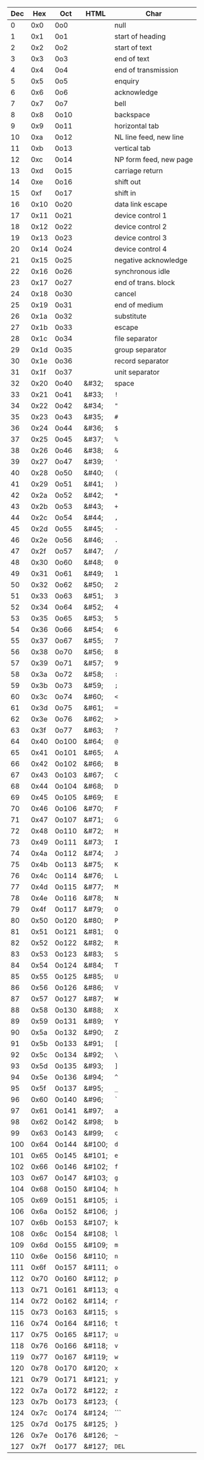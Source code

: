 | Dec | Hex | Oct | HTML | Char |
| --- | --- | --- | --- | --- |
| 0 | 0x0 | 0o0 |  | null |
| 1 | 0x1 | 0o1 |  | start of heading |
| 2 | 0x2 | 0o2 |  | start of text |
| 3 | 0x3 | 0o3 |  | end of text |
| 4 | 0x4 | 0o4 |  | end of transmission |
| 5 | 0x5 | 0o5 |  | enquiry |
| 6 | 0x6 | 0o6 |  | acknowledge |
| 7 | 0x7 | 0o7 |  | bell |
| 8 | 0x8 | 0o10 |  | backspace |
| 9 | 0x9 | 0o11 |  | horizontal tab |
| 10 | 0xa | 0o12 |  | NL line feed, new line |
| 11 | 0xb | 0o13 |  | vertical tab |
| 12 | 0xc | 0o14 |  | NP form feed, new page |
| 13 | 0xd | 0o15 |  | carriage return |
| 14 | 0xe | 0o16 |  | shift out |
| 15 | 0xf | 0o17 |  | shift in |
| 16 | 0x10 | 0o20 |  | data link escape |
| 17 | 0x11 | 0o21 |  | device control 1 |
| 18 | 0x12 | 0o22 |  | device control 2 |
| 19 | 0x13 | 0o23 |  | device control 3 |
| 20 | 0x14 | 0o24 |  | device control 4 |
| 21 | 0x15 | 0o25 |  | negative acknowledge |
| 22 | 0x16 | 0o26 |  | synchronous idle |
| 23 | 0x17 | 0o27 |  | end of trans. block |
| 24 | 0x18 | 0o30 |  | cancel |
| 25 | 0x19 | 0o31 |  | end of medium |
| 26 | 0x1a | 0o32 |  | substitute |
| 27 | 0x1b | 0o33 |  | escape |
| 28 | 0x1c | 0o34 |  | file separator |
| 29 | 0x1d | 0o35 |  | group separator |
| 30 | 0x1e | 0o36 |  | record separator |
| 31 | 0x1f | 0o37 |  | unit separator |
| 32 | 0x20 | 0o40 | \&#32; | space |
| 33 | 0x21 | 0o41 | \&#33; | ```!``` |
| 34 | 0x22 | 0o42 | \&#34; | ```"``` |
| 35 | 0x23 | 0o43 | \&#35; | ```#``` |
| 36 | 0x24 | 0o44 | \&#36; | ```$``` |
| 37 | 0x25 | 0o45 | \&#37; | ```%``` |
| 38 | 0x26 | 0o46 | \&#38; | ```&``` |
| 39 | 0x27 | 0o47 | \&#39; | ```'``` |
| 40 | 0x28 | 0o50 | \&#40; | ```(``` |
| 41 | 0x29 | 0o51 | \&#41; | ```)``` |
| 42 | 0x2a | 0o52 | \&#42; | ```*``` |
| 43 | 0x2b | 0o53 | \&#43; | ```+``` |
| 44 | 0x2c | 0o54 | \&#44; | ```,``` |
| 45 | 0x2d | 0o55 | \&#45; | ```-``` |
| 46 | 0x2e | 0o56 | \&#46; | ```.``` |
| 47 | 0x2f | 0o57 | \&#47; | ```/``` |
| 48 | 0x30 | 0o60 | \&#48; | ```0``` |
| 49 | 0x31 | 0o61 | \&#49; | ```1``` |
| 50 | 0x32 | 0o62 | \&#50; | ```2``` |
| 51 | 0x33 | 0o63 | \&#51; | ```3``` |
| 52 | 0x34 | 0o64 | \&#52; | ```4``` |
| 53 | 0x35 | 0o65 | \&#53; | ```5``` |
| 54 | 0x36 | 0o66 | \&#54; | ```6``` |
| 55 | 0x37 | 0o67 | \&#55; | ```7``` |
| 56 | 0x38 | 0o70 | \&#56; | ```8``` |
| 57 | 0x39 | 0o71 | \&#57; | ```9``` |
| 58 | 0x3a | 0o72 | \&#58; | ```:``` |
| 59 | 0x3b | 0o73 | \&#59; | ```;``` |
| 60 | 0x3c | 0o74 | \&#60; | ```<``` |
| 61 | 0x3d | 0o75 | \&#61; | ```=``` |
| 62 | 0x3e | 0o76 | \&#62; | ```>``` |
| 63 | 0x3f | 0o77 | \&#63; | ```?``` |
| 64 | 0x40 | 0o100 | \&#64; | ```@``` |
| 65 | 0x41 | 0o101 | \&#65; | ```A``` |
| 66 | 0x42 | 0o102 | \&#66; | ```B``` |
| 67 | 0x43 | 0o103 | \&#67; | ```C``` |
| 68 | 0x44 | 0o104 | \&#68; | ```D``` |
| 69 | 0x45 | 0o105 | \&#69; | ```E``` |
| 70 | 0x46 | 0o106 | \&#70; | ```F``` |
| 71 | 0x47 | 0o107 | \&#71; | ```G``` |
| 72 | 0x48 | 0o110 | \&#72; | ```H``` |
| 73 | 0x49 | 0o111 | \&#73; | ```I``` |
| 74 | 0x4a | 0o112 | \&#74; | ```J``` |
| 75 | 0x4b | 0o113 | \&#75; | ```K``` |
| 76 | 0x4c | 0o114 | \&#76; | ```L``` |
| 77 | 0x4d | 0o115 | \&#77; | ```M``` |
| 78 | 0x4e | 0o116 | \&#78; | ```N``` |
| 79 | 0x4f | 0o117 | \&#79; | ```O``` |
| 80 | 0x50 | 0o120 | \&#80; | ```P``` |
| 81 | 0x51 | 0o121 | \&#81; | ```Q``` |
| 82 | 0x52 | 0o122 | \&#82; | ```R``` |
| 83 | 0x53 | 0o123 | \&#83; | ```S``` |
| 84 | 0x54 | 0o124 | \&#84; | ```T``` |
| 85 | 0x55 | 0o125 | \&#85; | ```U``` |
| 86 | 0x56 | 0o126 | \&#86; | ```V``` |
| 87 | 0x57 | 0o127 | \&#87; | ```W``` |
| 88 | 0x58 | 0o130 | \&#88; | ```X``` |
| 89 | 0x59 | 0o131 | \&#89; | ```Y``` |
| 90 | 0x5a | 0o132 | \&#90; | ```Z``` |
| 91 | 0x5b | 0o133 | \&#91; | ```[``` |
| 92 | 0x5c | 0o134 | \&#92; | ```\``` |
| 93 | 0x5d | 0o135 | \&#93; | ```]``` |
| 94 | 0x5e | 0o136 | \&#94; | ```^``` |
| 95 | 0x5f | 0o137 | \&#95; | ```_``` |
| 96 | 0x60 | 0o140 | \&#96; | ``` ` ``` |
| 97 | 0x61 | 0o141 | \&#97; | ```a``` |
| 98 | 0x62 | 0o142 | \&#98; | ```b``` |
| 99 | 0x63 | 0o143 | \&#99; | ```c``` |
| 100 | 0x64 | 0o144 | \&#100; | ```d``` |
| 101 | 0x65 | 0o145 | \&#101; | ```e``` |
| 102 | 0x66 | 0o146 | \&#102; | ```f``` |
| 103 | 0x67 | 0o147 | \&#103; | ```g``` |
| 104 | 0x68 | 0o150 | \&#104; | ```h``` |
| 105 | 0x69 | 0o151 | \&#105; | ```i``` |
| 106 | 0x6a | 0o152 | \&#106; | ```j``` |
| 107 | 0x6b | 0o153 | \&#107; | ```k``` |
| 108 | 0x6c | 0o154 | \&#108; | ```l``` |
| 109 | 0x6d | 0o155 | \&#109; | ```m``` |
| 110 | 0x6e | 0o156 | \&#110; | ```n``` |
| 111 | 0x6f | 0o157 | \&#111; | ```o``` |
| 112 | 0x70 | 0o160 | \&#112; | ```p``` |
| 113 | 0x71 | 0o161 | \&#113; | ```q``` |
| 114 | 0x72 | 0o162 | \&#114; | ```r``` |
| 115 | 0x73 | 0o163 | \&#115; | ```s``` |
| 116 | 0x74 | 0o164 | \&#116; | ```t``` |
| 117 | 0x75 | 0o165 | \&#117; | ```u``` |
| 118 | 0x76 | 0o166 | \&#118; | ```v``` |
| 119 | 0x77 | 0o167 | \&#119; | ```w``` |
| 120 | 0x78 | 0o170 | \&#120; | ```x``` |
| 121 | 0x79 | 0o171 | \&#121; | ```y``` |
| 122 | 0x7a | 0o172 | \&#122; | ```z``` |
| 123 | 0x7b | 0o173 | \&#123; | ```{``` |
| 124 | 0x7c | 0o174 | \&#124; | ```|``` |
| 125 | 0x7d | 0o175 | \&#125; | ```}``` |
| 126 | 0x7e | 0o176 | \&#126; | ```~``` |
| 127 | 0x7f | 0o177 | \&#127; | ```DEL``` |
